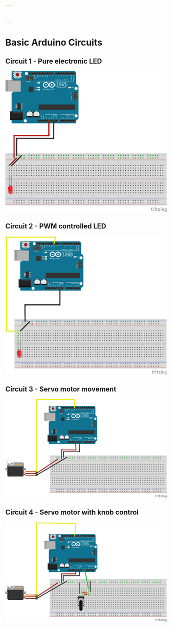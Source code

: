 ```yaml
---


---
```


<h1 id="basic-arduino-circuits">Basic Arduino Circuits</h1>
<h2 id="circuit-1---pure-electronic-led">Circuit 1 - Pure electronic LED</h2>
<p><img src="https://github.com/NicholasBerryman/ArduinoClassResources/blob/master/Diagrams/PureElectronicLED_bb.png?raw=true" alt="enter image description here"></p>
<h2 id="circuit-2---pwm-controlled-led">Circuit 2 - PWM controlled LED</h2>
<p><img src="https://github.com/NicholasBerryman/ArduinoClassResources/blob/master/Diagrams/PWMPinLED_bb.png?raw=true" alt="enter image description here"></p>
<h2 id="circuit-3---servo-motor-movement">Circuit 3 - Servo motor movement</h2>
<p><img src="https://github.com/NicholasBerryman/ArduinoClassResources/blob/master/Diagrams/MicroServo_bb.png?raw=true" alt="enter image description here"></p>
<h2 id="circuit-4---servo-motor-with-knob-control">Circuit 4 - Servo motor with knob control</h2>
<p><img src="https://github.com/NicholasBerryman/ArduinoClassResources/blob/master/Diagrams/ServoWithPot_bb.png?raw=true" alt="enter image description here"></p>

